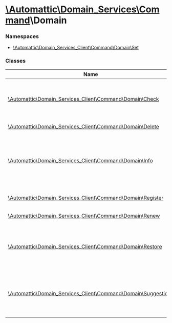 # [\Automattic](../namespaces/automattic.md)[\Domain_Services](../namespaces/automattic-domain-services.md)[\Command](../namespaces/automattic-domain-services-command.md)\Domain

### Namespaces

* [\Automattic\Domain_Services_Client\Command\Domain\Set](../namespaces/automattic-domain-services-command-domain-set.md)

### Classes

| Name | Summary |
|------|---------|
| [\Automattic\Domain_Services_Client\Command\Domain\Check](../classes/Automattic-Domain-Services-Command-Domain-Check.md) | Checks the price and availability for a list of domain names |
| [\Automattic\Domain_Services_Client\Command\Domain\Delete](../classes/Automattic-Domain-Services-Command-Domain-Delete.md) | Deletes a domain |
| [\Automattic\Domain_Services_Client\Command\Domain\Info](../classes/Automattic-Domain-Services-Command-Domain-Info.md) | Retrieves information about a domain that is registered with the reseller. |
| [\Automattic\Domain_Services_Client\Command\Domain\Register](../classes/Automattic-Domain-Services-Command-Domain-Register.md) | Register a new a domain. |
| [\Automattic\Domain_Services_Client\Command\Domain\Renew](../classes/Automattic-Domain-Services-Command-Domain-Renew.md) | Renews a domain |
| [\Automattic\Domain_Services_Client\Command\Domain\Restore](../classes/Automattic-Domain-Services-Command-Domain-Restore.md) | Restores (redeems) a domain that is currently in the redemption period. |
| [\Automattic\Domain_Services_Client\Command\Domain\Suggestions](../classes/Automattic-Domain-Services-Command-Domain-Suggestions.md) | Retrieves a list of domain name suggestions based on a query string |
